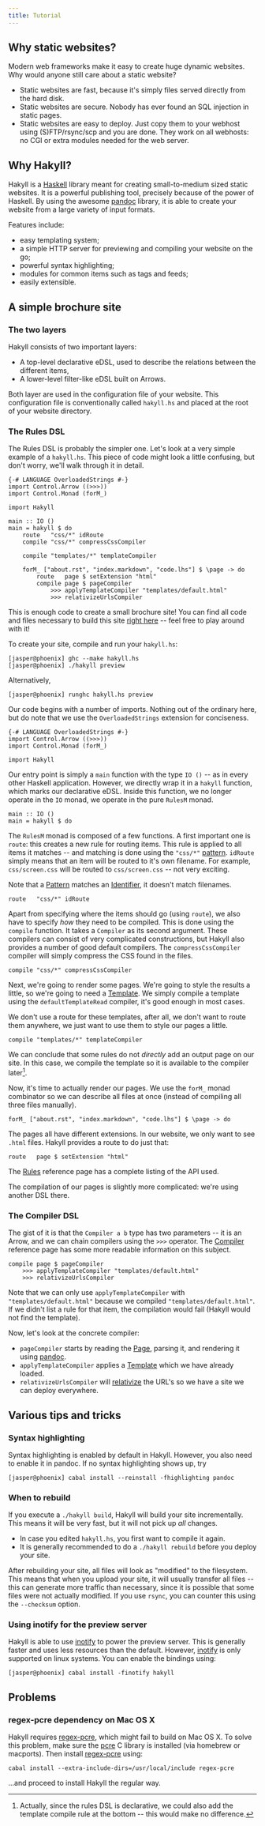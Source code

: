 ```yaml
---
title: Tutorial
---
```


Why static websites?
--------------------

Modern web frameworks make it easy to create huge dynamic websites. Why would
anyone still care about a static website?

- Static websites are fast, because it's simply files served directly from the
  hard disk.
- Static websites are secure. Nobody has ever found an SQL injection in static
  pages.
- Static websites are easy to deploy. Just copy them to your webhost using
  (S)FTP/rsync/scp and you are done. They work on all webhosts: no CGI or extra
  modules needed for the web server.

Why Hakyll?
-----------

Hakyll is a [Haskell] library meant for creating small-to-medium sized static
websites. It is a powerful publishing tool, precisely because of the power of
Haskell. By using the awesome [pandoc] library, it is able to create your
website from a large variety of input formats.

[Haskell]: http://haskell.org/
[pandoc]: http://johnmacfarlane.net/pandoc/

Features include:

- easy templating system;
- a simple HTTP server for previewing and compiling your website on the go;
- powerful syntax highlighting;
- modules for common items such as tags and feeds;
- easily extensible.

A simple brochure site
----------------------

### The two layers

Hakyll consists of two important layers:

- A top-level declarative eDSL, used to describe the relations between the
  different items,
- A lower-level filter-like eDSL built on Arrows.

Both layer are used in the configuration file of your website. This
configuration file is conventionally called `hakyll.hs` and placed at the root
of your website directory.

### The Rules DSL

The Rules DSL is probably the simpler one. Let's look at a very simple example
of a `hakyll.hs`.  This piece of code might look a little confusing, but don't
worry, we'll walk through it in detail.

~~~~~{.haskell}
{-# LANGUAGE OverloadedStrings #-}
import Control.Arrow ((>>>))
import Control.Monad (forM_)

import Hakyll

main :: IO ()
main = hakyll $ do
    route   "css/*" idRoute
    compile "css/*" compressCssCompiler

    compile "templates/*" templateCompiler

    forM_ ["about.rst", "index.markdown", "code.lhs"] $ \page -> do
        route   page $ setExtension "html"
        compile page $ pageCompiler
            >>> applyTemplateCompiler "templates/default.html"
            >>> relativizeUrlsCompiler
~~~~~

This is enough code to create a small brochure site! You can find all code
and files necessary to build this site [right here](/examples/brochure.zip)
-- feel free to play around with it!

To create your site, compile and run your `hakyll.hs`:

    [jasper@phoenix] ghc --make hakyll.hs
    [jasper@phoenix] ./hakyll preview

Alternatively,

    [jasper@phoenix] runghc hakyll.hs preview

Our code begins with a number of imports. Nothing out of the ordinary here, but
do note that we use the `OverloadedStrings` extension for conciseness.

~~~~~{.haskell}
{-# LANGUAGE OverloadedStrings #-}
import Control.Arrow ((>>>))
import Control.Monad (forM_)

import Hakyll
~~~~~

Our entry point is simply a `main` function with the type `IO ()` -- as in every
other Haskell application. However, we directly wrap it in a `hakyll` function,
which marks our declarative eDSL. Inside this function, we no longer operate in
the `IO` monad, we operate in the pure `RulesM` monad.

~~~~~{.haskell}
main :: IO ()
main = hakyll $ do
~~~~~

The `RulesM` monad is composed of a few functions. A first important one is
`route`: this creates a new rule for routing items. This rule is applied to all
items it matches -- and matching is done using the `"css/*"` [pattern].
`idRoute` simply means that an item will be routed to it's own filename. For
example, `css/screen.css` will be routed to `css/screen.css` -- not very
exciting.

Note that a [Pattern] matches an [Identifier], it doesn't match filenames.

[Pattern]: /reference/Hakyll-Core-Identifier-Pattern.html
[Identifier]: /reference/Hakyll-Core-Identifier.html

~~~~~{.haskell}
route   "css/*" idRoute
~~~~~

Apart from specifying where the items should go (using `route`), we also have to
specify *how* they need to be compiled. This is done using the `compile`
function. It takes a `Compiler` as its second argument. These compilers can
consist of very complicated constructions, but Hakyll also provides a number of
good default compilers. The `compressCssCompiler` compiler will simply compress
the CSS found in the files.

~~~~~{.haskell}
compile "css/*" compressCssCompiler
~~~~~

Next, we're going to render some pages. We're going to style the results a
little, so we're going to need a [Template]. We simply compile a template using
the `defaultTemplateRead` compiler, it's good enough in most cases.

[Template]: /reference/Hakyll-Web-Template.html

We don't use a route for these templates, after all, we don't want to route them
anywhere, we just want to use them to style our pages a little.

~~~~~{.haskell}
compile "templates/*" templateCompiler
~~~~~

We can conclude that some rules do not *directly* add an output page on our
site. In this case, we compile the template so it is available to the compiler
later[^1].

[^1]: Actually, since the rules DSL is declarative, we could also add the
      template compile rule at the bottom -- this would make no difference.

Now, it's time to actually render our pages. We use the `forM_` monad combinator
so we can describe all files at once (instead of compiling all three files
manually).

~~~~~{.haskell}
forM_ ["about.rst", "index.markdown", "code.lhs"] $ \page -> do
~~~~~

The pages all have different extensions. In our website, we only want to see
`.html` files. Hakyll provides a route to do just that:

~~~~~{.haskell}
route   page $ setExtension "html"
~~~~~

The [Rules] reference page has a complete listing of the API used.

[Rules]: /reference/Hakyll-Core-Rules.html

The compilation of our pages is slightly more complicated: we're using another
DSL there.

### The Compiler DSL

The gist of it is that the `Compiler a b` type has two parameters -- it is an
Arrow, and we can chain compilers using the `>>>` operator. The [Compiler]
reference page has some more readable information on this subject.

[Compiler]: /reference/Hakyll-Core-Compiler.html

~~~~~{.haskell}
compile page $ pageCompiler
    >>> applyTemplateCompiler "templates/default.html"
    >>> relativizeUrlsCompiler
~~~~~

Note that we can only use `applyTemplateCompiler` with
`"templates/default.html"` because we compiled `"templates/default.html"`. If we
didn't list a rule for that item, the compilation would fail (Hakyll would not
find the template).

Now, let's look at the concrete compiler:

- `pageCompiler` starts by reading the [Page], parsing it, and rendering it
  using [pandoc].
- `applyTemplateCompiler` applies a [Template] which we have already loaded.
- `relativizeUrlsCompiler` will [relativize] the URL's so we have a site we can
  deploy everywhere.

[Page]: /reference/Hakyll-Web-Page.html
[relativize]: /reference/Hakyll-Web-RelativizeUrls.html

Various tips and tricks
-----------------------

### Syntax highlighting

Syntax highlighting is enabled by default in Hakyll. However, you also need to
enable it in pandoc. If no syntax highlighting shows up, try

    [jasper@phoenix] cabal install --reinstall -fhighlighting pandoc

### When to rebuild

If you execute a `./hakyll build`, Hakyll will build your site incrementally.
This means it will be very fast, but it will not pick up _all_ changes.

- In case you edited `hakyll.hs`, you first want to compile it again.
- It is generally recommended to do a `./hakyll rebuild` before you deploy your
  site.

After rebuilding your site, all files will look as "modified" to the filesystem.
This means that when you upload your site, it will usually transfer all files --
this can generate more traffic than necessary, since it is possible that some
files were not actually modified. If you use `rsync`, you can counter this using
the `--checksum` option.

### Using inotify for the preview server

Hakyll is able to use [inotify] to power the preview server. This is generally
faster and uses less resources than the default. However, [inotify] is only
supported on linux systems. You can enable the bindings using:

    [jasper@phoenix] cabal install -finotify hakyll

[inotify]: http://inotify.aiken.cz/

Problems
--------

### regex-pcre dependency on Mac OS X

Hakyll requires [regex-pcre], which might fail to build on Mac OS X. To solve
this problem, make sure the [pcre] C library is installed (via homebrew or
macports). Then install [regex-pcre] using:

    cabal install --extra-include-dirs=/usr/local/include regex-pcre

...and proceed to install Hakyll the regular way.

[regex-pcre]: http://hackage.haskell.org/package/regex-pcre
[pcre]: http://www.pcre.org/

